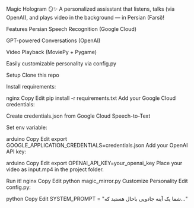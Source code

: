 Magic Hologram 🪞✨
A personalized assisstant that listens, talks (via OpenAI), and plays video in the background — in Persian (Farsi)!

Features
Persian Speech Recognition (Google Cloud)

GPT-powered Conversations (OpenAI)

Video Playback (MoviePy + Pygame)

Easily customizable personality via config.py

Setup
Clone this repo

Install requirements:

nginx
Copy
Edit
pip install -r requirements.txt
Add your Google Cloud credentials:

Create credentials.json from Google Cloud Speech-to-Text

Set env variable:

arduino
Copy
Edit
export GOOGLE_APPLICATION_CREDENTIALS=credentials.json
Add your OpenAI API key:

arduino
Copy
Edit
export OPENAI_API_KEY=your_openai_key
Place your video as input.mp4 in the project folder.

Run it!
nginx
Copy
Edit
python magic_mirror.py
Customize Personality
Edit config.py:

python
Copy
Edit
SYSTEM_PROMPT = "شما یک آینه جادویی باحال هستید که..."

